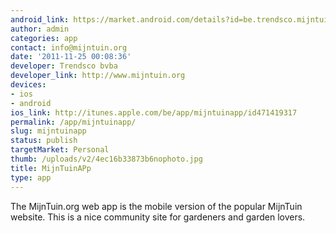 ```yaml
---
android_link: https://market.android.com/details?id=be.trendsco.mijntuinwebapp
author: admin
categories: app
contact: info@mijntuin.org
date: '2011-11-25 00:08:36'
developer: Trendsco bvba
developer_link: http://www.mijntuin.org
devices: 
- ios
- android
ios_link: http://itunes.apple.com/be/app/mijntuinapp/id471419317
permalink: /app/mijntuinapp/
slug: mijntuinapp
status: publish
targetMarket: Personal
thumb: /uploads/v2/4ec16b33873b6nophoto.jpg
title: MijnTuinAPp
type: app
---
```


The MijnTuin.org web app is the mobile version of the popular MijnTuin website. This is a nice community site for gardeners and garden lovers.